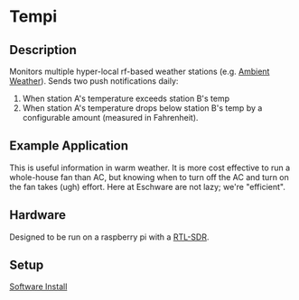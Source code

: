 # Tempi

## Description

 Monitors multiple hyper-local rf-based weather stations (e.g. [Ambient Weather](https://www.amazon.com/Ambient-Weather-WS-3000-X5-Thermo-Hygrometer-Controlled/dp/B01IPOESHI)). Sends two push notifications daily:
1. When station A's temperature exceeds station B's temp
2. When station A's temperature drops below station B's temp by a configurable amount (measured in Fahrenheit).

## Example Application
This is useful information in warm weather. It is more cost effective to run a whole-house fan than AC, but knowing when to turn off the AC and turn on the fan takes (ugh) effort. Here at Eschware are not lazy; we're "efficient".

## Hardware
Designed to be run on a raspberry pi with a [RTL-SDR](https://www.amazon.com/RTL-SDR-Blog-RTL2832U-Software-Defined/dp/B0CD7558GT).


## Setup

[Software Install](./documentation/install.md)